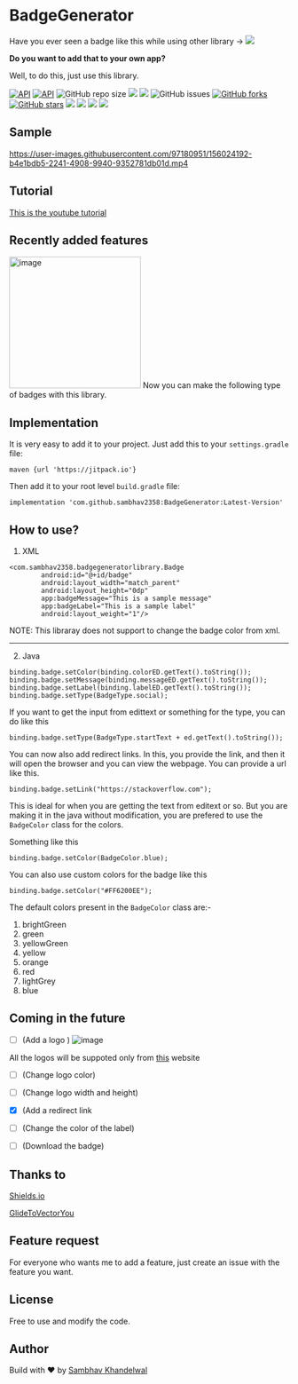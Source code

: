 # BadgeGenerator
Have you ever seen a badge like this while using other library -> <img src="https://img.shields.io/badge/Latest%20Version-1.1-blue"/>

**Do you want to add that to your own app?**

Well, to do this, just use this library.

[![API](https://img.shields.io/badge/API-20%2B-blue.svg?style=flat)](https://android-arsenal.com/api?level=20)
  [![API](https://img.shields.io/github/v/release/sambhav2358/BadgeGenerator.svg)](https://img.shields.io/github/v/release/sambhav2358/BadgeGenerator.svg)
  <img alt="GitHub repo size" src="https://img.shields.io/github/repo-size/sambhav2358/BadgeGenerator">
  <a href="https://jitpack.io/#sambhav2358/BadgeGenerator"><img src="https://jitpack.io/v/sambhav2358/BadgeGenerator/month.svg"/></a>
  <img src="https://img.shields.io/github/commits-since/sambhav2358/BadgeGenerator/1.3"/>
  <img alt="GitHub issues" src="https://img.shields.io/github/issues/sambhav2358/BadgeGenerator?color=blue">
  <a href="https://github.com/sambhav2358/BadgeGenerator/network"><img alt="GitHub forks" src="https://img.shields.io/github/forks/sambhav2358/BadgeGenerator?label=Forks"></a>
  <a href="https://github.com/sambhav2358/BadgeGenerator/stargazers"><img alt="GitHub stars" src="https://img.shields.io/github/stars/sambhav2358/BadgeGenerator?label=Stars"></a>
  <img src="https://img.shields.io/badge/State-working-blue"/>
  <img src="https://img.shields.io/badge/Code%20quality-A-blue"/>
  <img src="https://img.shields.io/badge/Built%20using-Android%20Studio-blue"/>
  <img src="https://img.shields.io/badge/Top%20language-Java-blue"/>  
  
  
## Sample



https://user-images.githubusercontent.com/97180951/156024192-b4e1bdb5-2241-4908-9940-9352781db01d.mp4

## Tutorial
[This is the youtube tutorial](https://youtu.be/AdBj-rSsBog)


## Recently added features

<img width="237" alt="image" src="https://user-images.githubusercontent.com/97180951/156022374-ae4c3834-c750-4930-aa14-2ed24aab1131.png">
Now you can make the following type of badges with this library.
  
## Implementation

It is very easy to add it to your project. Just add this to your `settings.gradle` file:
```
maven {url 'https://jitpack.io'}
```

Then add it to your root level `build.gradle` file:
```
implementation 'com.github.sambhav2358:BadgeGenerator:Latest-Version'
```

## How to use?

1. XML
```
<com.sambhav2358.badgegeneratorlibrary.Badge
        android:id="@+id/badge"
        android:layout_width="match_parent"
        android:layout_height="0dp"
        app:badgeMessage="This is a sample message"
        app:badgeLabel="This is a sample label"
        android:layout_weight="1"/>
```

NOTE: This libraray does not support to change the badge color from xml.

---

2. Java 
```
binding.badge.setColor(binding.colorED.getText().toString());
binding.badge.setMessage(binding.messageED.getText().toString());
binding.badge.setLabel(binding.labelED.getText().toString());
binding.badge.setType(BadgeType.social);
```

If you want to get the input from edittext or something for the type, you can do like this
```
binding.badge.setType(BadgeType.startText + ed.getText().toString());
```

You can now also add redirect links. In this, you provide the link, and then it will open the browser and you can view the webpage. You can provide a url like this.
```
binding.badge.setLink("https://stackoverflow.com");
```

This is ideal for when you are getting the text from editext or so. But you are making it in the java without modification, you are prefered to use the `BadgeColor` class for the colors.

Something like this
```
binding.badge.setColor(BadgeColor.blue);
```

You can also use custom colors for the badge like this
```
binding.badge.setColor("#FF6200EE");
```

The default colors present in the `BadgeColor` class are:-
1. brightGreen
2. green
3. yellowGreen
4. yellow
5. orange
6. red
7. lightGrey
8. blue

## Coming in the future
- [ ] (Add a logo )
![image](https://user-images.githubusercontent.com/97180951/156128379-bf486305-afb1-4bd1-9e30-13ccc427ce02.png)

All the logos will be suppoted only from [this](https://simpleicons.org/) website

- [ ] (Change logo color)
- [ ] (Change logo width and height)
- [X] (Add a redirect link
- [ ] (Change the color of the label)
- [ ] (Download the badge)


## Thanks to
[Shields.io](https://shields.io)



[GlideToVectorYou](https://github.com/corouteam/GlideToVectorYou)

## Feature request
For everyone who wants me to add a feature, just create an issue with the feature you want.

## License
Free to use and modify the code.

## Author
Build with ❤️ by [Sambhav Khandelwal](https://github.com/sambhav2358)
